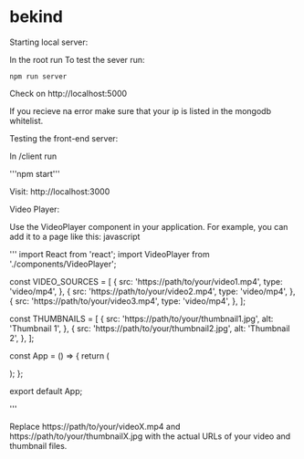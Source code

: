 # bekind


Starting local server:

In the root run
To test the sever run:

~~~
npm run server
~~~
Check on http://localhost:5000

If you recieve na error make sure that your ip is listed in the mongodb whitelist.


Testing the front-end server: 

In /client run 


'''npm start'''

Visit: http://localhost:3000



Video Player:

Use the VideoPlayer component in your application. For example, you can add it to a page like this:
javascript

'''
import React from 'react';
import VideoPlayer from './components/VideoPlayer';

const VIDEO_SOURCES = [
  {
    src: 'https://path/to/your/video1.mp4',
    type: 'video/mp4',
  },
  {
    src: 'https://path/to/your/video2.mp4',
    type: 'video/mp4',
  },
  {
    src: 'https://path/to/your/video3.mp4',
    type: 'video/mp4',
  },
];

const THUMBNAILS = [
  {
    src: 'https://path/to/your/thumbnail1.jpg',
    alt: 'Thumbnail 1',
  },
  {
    src: 'https://path/to/your/thumbnail2.jpg',
    alt: 'Thumbnail 2',
  },
];

const App = () => {
  return (
    <div>
      <VideoPlayer sources={VIDEO_SOURCES} thumbnails={THUMBNAILS} />
    </div>
  );
};

export default App;

'''


Replace https://path/to/your/videoX.mp4 and https://path/to/your/thumbnailX.jpg with the actual URLs of your video and thumbnail files.
